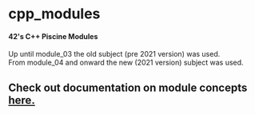 # cpp_modules
#### 42's C++ Piscine Modules


Up until module_03 the old subject (pre 2021 version) was used.<br />
From module_04 and onward the new (2021 version) subject was used.<br />

## Check out documentation on module concepts [here.](https://donado.io/docs/)
